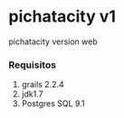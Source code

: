 # pichatacity v1

pichatacity version web


### Requisitos
 1. grails 2.2.4
 2. jdk1.7
 3. Postgres SQL 9.1

